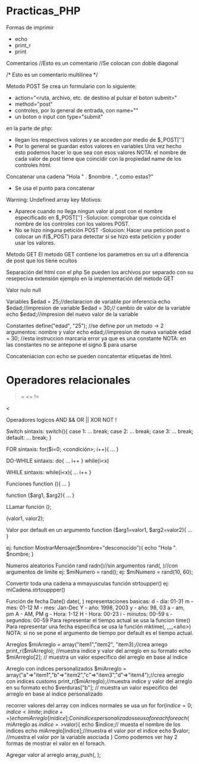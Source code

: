 # Practicas_PHP
Formas de imprimir
* echo
* print_r
* print

Comentarios
//Esto es un comentario
//Se colocan con doble diagonal

/*
Esto es un comentario multilinea
*/




Metodo POST
Se crea un formulario con lo siguiente:
* action="<ruta, archivo, etc. de destino al pulsar el boton submit>"
* method="post"
* controles, por lo general de entrada, con name="<nombre>"
* un boton o input con type="submit"

en la parte de php:
* llegan los respectivos valores y se acceden por medio de $_POST['<nombre>']
* Por lo general se guardan estos valores en variables
Una vez hecho esto podemos hacer lo que sea con esos valores
NOTA: el nombre de cada valor de post tiene que coincidir con la propiedad name de los controles html.






Concatenar una cadena
"Hola " . $nombre . ", como estas?"
* Se usa el punto para concatenar


Warning: Undefined array key
Motivos:
* Aparece cuando no llega ningun valor al post con el nombre especificado en $_POST['']
-Solucion: comprobar que coincida el nombre de los controles con los valores POST.
* No se hizo ninguna petición POST
-Solucion: Hacer una peticion post o colocar un if($_POST) para detectar si se hizo esta peticion y poder usar los valores.








Metodo GET
El metodo GET contiene los parametros en su url a diferencia de post que los tiene ocultos













Separación del html con el php
Se pueden los archivos por separado con su resepeciva extensión
ejemplo en la implementación del metodo GET








Valor nulo
null





Variables
$edad = 25;//declaracion de variable por inferencia
echo $edad;//impresion de variable
$edad = 30;// cambio de valor de la variable
echo $edad;//impresion del nuevo valor de la variable



Constantes
define("edad", "25");  //se define por un metodo -> 2 argumentos: nombre y valor
echo edad;//impresion de nueva variable
edad = 30; //esta instruccion marcaria error ya que es una constante
NOTA: en las constantes no se antepone el signo $ para usarse


Concateniacion
con echo se pueden concatentar etiquetas de html.






Operadores relacionales
==
>=
<=
!=
>
<


Operadores logicos
AND
&&
OR
||
XOR
NOT
!







Switch
sintaxis:
switch(<variable>){
    case 1:
    ...
    break;
    case 2:
    ...
    break;
    case 3:
    ...
    break;
    default:
    ...
    break;
}




FOR
sintaxis:
for($i=0; <condición>; i++){
    ...
}




DO-WHILE
sintaxis:
do{
    ...
    i++
}
while(i<x)





WHILE
sintaxis:
while(i<x){
...
i++
}







Funciones
function <nombre>(){
    ...
}

function <nombre>($arg1, $arg2){
    ...
}


LLamar función
<nombre>();

<nombre>(valor1, valor2);




Valor por default en un argumento
function <nombre>($arg1=valor1, $arg2=valor2){
    ...
}

ej:
function MostrarMensaje($nombre="desconocido"){
    echo "Hola ". $nombre;
}






Numeros aleatorios
Función rand
radn()//sin argumentos
rand(<minimo>, <maximo>)//con argumentos de limite
ej: $miNumero = rand();
ej: $miNumero = rand(10, 60);


Convertir toda una cadena a mmayusculas
función strtoupper()
ej: miCadena.strtouppper()





Función de fecha Date()
date(<formato de fecha>, <tiempo>)
representaciones basicas:
d - dia: 01-31
m - mes: 01-12
M - mes: Jan-Dec
Y - año: 1998, 2003
y - año: 98, 03
a - am, pm
A - AM, PM
g - Hora: 1-12
H - Hora: 00-23
i - minutos: 00-59
s - segundos: 00-59
Para representar el tiempo actual se usa la funcion time()
Para representar una fecha especifica se usa la función mktime(<hora>, <min>,<seg>,<mes>,<dia>,<año>)
NOTA: si no se pone el argumento de tiempo por default es el tiempo actual.









Arreglos
$miArreglo = array("item1","item2", "item3);//crea arrego
print_r($miArreglo); //muestra indice y valor del arreglo en su formato
echo $miArreglo[2]; // muestra un valor especifico del arreglo en base al indice


Arreglo con indices personalizados
$miArreglo = array("a"=>"item1","b"=>"item2","c"=>"item3","d"=>"item4");//crea arreglo con indices customs
print_r($miArreglo);//muestra indice y valor del arreglo en su formato
echo $verduras["b"]; // muestra un valor especifico del arreglo en base al indice personalizado




recorrer valores del array
con indices normales se usa un for
for($indice=0;indice<limite; indice++){
    echo miArreglo[inidice];
}
Con indices personalizados se usa foreach
foreach($miArreglo as $indice=>$valor){
    echo $indice;// muesta el nombre de los indices
    echo miArreglo[indice];//muestra el valor por el indice
    echo $valor; //muestra el valor por la variable asociada
}
Como podemos ver hay 2 formas de mostrar el valor en el foreach.



Agregar valor al arreglo
array_push(<arreglo>, <nuevo valor>);